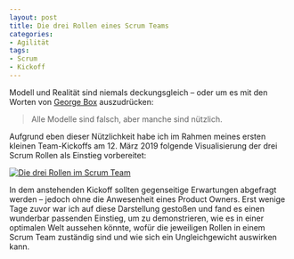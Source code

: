```yaml
---
layout: post
title: Die drei Rollen eines Scrum Teams
categories:
- Agilität
tags:
- Scrum
- Kickoff
---
```


Modell und Realität sind niemals deckungsgleich – oder um es mit den Worten von
[George Box](https://de.wikipedia.org/wiki/George_Box) auszudrücken:

> Alle Modelle sind falsch, aber manche sind nützlich.

Aufgrund eben dieser Nützlichkeit habe ich im Rahmen meines ersten kleinen
Team-Kickoffs am 12. März 2019 folgende Visualisierung der drei Scrum Rollen
als Einstieg vorbereitet:

[![Die drei Rollen im Scrum Team]({{site.baseurl}}/assets/img/posts/flipcharts/scrum_team.jpg)]({{site.baseurl}}/assets/img/posts/flipcharts/scrum_team.jpg)

In dem anstehenden Kickoff sollten gegenseitige Erwartungen abgefragt werden –
jedoch ohne die Anwesenheit eines Product Owners. Erst wenige Tage zuvor war ich
auf diese Darstellung gestoßen und fand es einen wunderbar passenden Einstieg,
um zu demonstrieren, wie es in einer optimalen Welt aussehen könnte, wofür die
jeweiligen Rollen in einem Scrum Team zuständig sind und wie sich ein
Ungleichgewicht auswirken kann.
